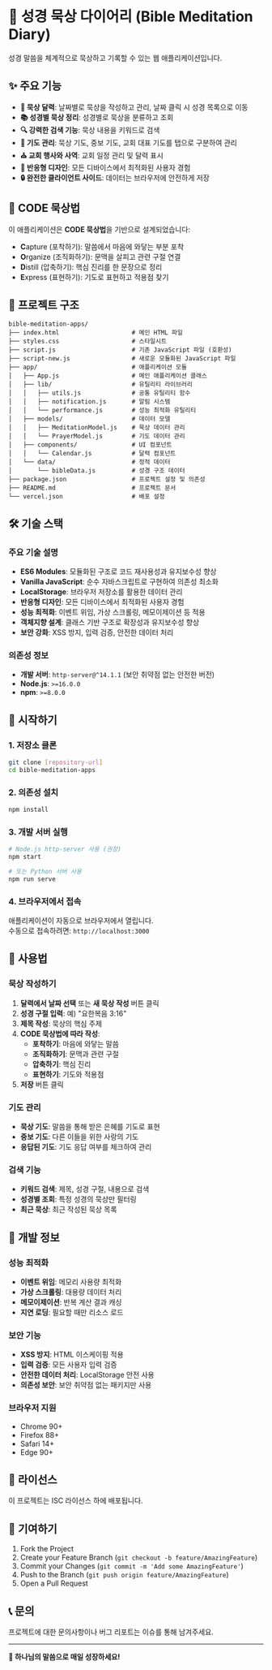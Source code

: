# 📖 성경 묵상 다이어리 (Bible Meditation Diary)

성경 말씀을 체계적으로 묵상하고 기록할 수 있는 웹 애플리케이션입니다.

## ✨ 주요 기능

- **📅 묵상 달력**: 날짜별로 묵상을 작성하고 관리, 날짜 클릭 시 성경 목록으로 이동
- **📚 성경별 묵상 정리**: 성경별로 묵상을 분류하고 조회
- **🔍 강력한 검색 기능**: 묵상 내용을 키워드로 검색
- **🙏 기도 관리**: 묵상 기도, 중보 기도, 교회 대표 기도를 탭으로 구분하여 관리
- **⛪ 교회 행사와 사역**: 교회 일정 관리 및 달력 표시
- **📱 반응형 디자인**: 모든 디바이스에서 최적화된 사용자 경험
- **🔒 완전한 클라이언트 사이드**: 데이터는 브라우저에 안전하게 저장

## 🎯 CODE 묵상법

이 애플리케이션은 **CODE 묵상법**을 기반으로 설계되었습니다:

- **C**apture (포착하기): 말씀에서 마음에 와닿는 부분 포착
- **O**rganize (조직화하기): 문맥을 살피고 관련 구절 연결
- **D**istill (압축하기): 핵심 진리를 한 문장으로 정리
- **E**xpress (표현하기): 기도로 표현하고 적용점 찾기

## 📂 프로젝트 구조

```
bible-meditation-apps/
├── index.html                    # 메인 HTML 파일
├── styles.css                    # 스타일시트
├── script.js                     # 기존 JavaScript 파일 (호환성)
├── script-new.js                 # 새로운 모듈화된 JavaScript 파일
├── app/                          # 애플리케이션 모듈
│   ├── App.js                    # 메인 애플리케이션 클래스
│   ├── lib/                      # 유틸리티 라이브러리
│   │   ├── utils.js              # 공통 유틸리티 함수
│   │   ├── notification.js       # 알림 시스템
│   │   └── performance.js        # 성능 최적화 유틸리티
│   ├── models/                   # 데이터 모델
│   │   ├── MeditationModel.js    # 묵상 데이터 관리
│   │   └── PrayerModel.js        # 기도 데이터 관리
│   ├── components/               # UI 컴포넌트
│   │   └── Calendar.js           # 달력 컴포넌트
│   └── data/                     # 정적 데이터
│       └── bibleData.js          # 성경 구조 데이터
├── package.json                  # 프로젝트 설정 및 의존성
├── README.md                     # 프로젝트 문서
└── vercel.json                   # 배포 설정
```

## 🛠 기술 스택

### 주요 기술 설명

- **ES6 Modules**: 모듈화된 구조로 코드 재사용성과 유지보수성 향상
- **Vanilla JavaScript**: 순수 자바스크립트로 구현하여 의존성 최소화
- **LocalStorage**: 브라우저 저장소를 활용한 데이터 관리
- **반응형 디자인**: 모든 디바이스에서 최적화된 사용자 경험
- **성능 최적화**: 이벤트 위임, 가상 스크롤링, 메모이제이션 등 적용
- **객체지향 설계**: 클래스 기반 구조로 확장성과 유지보수성 향상
- **보안 강화**: XSS 방지, 입력 검증, 안전한 데이터 처리

### 의존성 정보

- **개발 서버**: `http-server@^14.1.1` (보안 취약점 없는 안전한 버전)
- **Node.js**: `>=16.0.0`
- **npm**: `>=8.0.0`

## 🚀 시작하기

### 1. 저장소 클론

```bash
git clone [repository-url]
cd bible-meditation-apps
```

### 2. 의존성 설치

```bash
npm install
```

### 3. 개발 서버 실행

```bash
# Node.js http-server 사용 (권장)
npm start

# 또는 Python 서버 사용
npm run serve
```

### 4. 브라우저에서 접속

애플리케이션이 자동으로 브라우저에서 열립니다.  
수동으로 접속하려면: `http://localhost:3000`

## 📖 사용법

### 묵상 작성하기

1. **달력에서 날짜 선택** 또는 **새 묵상 작성** 버튼 클릭
2. **성경 구절 입력**: 예) "요한복음 3:16"
3. **제목 작성**: 묵상의 핵심 주제
4. **CODE 묵상법에 따라 작성**:
   - **포착하기**: 마음에 와닿는 말씀
   - **조직화하기**: 문맥과 관련 구절
   - **압축하기**: 핵심 진리
   - **표현하기**: 기도와 적용점
5. **저장** 버튼 클릭

### 기도 관리

- **묵상 기도**: 말씀을 통해 받은 은혜를 기도로 표현
- **중보 기도**: 다른 이들을 위한 사랑의 기도
- **응답된 기도**: 기도 응답 여부를 체크하여 관리

### 검색 기능

- **키워드 검색**: 제목, 성경 구절, 내용으로 검색
- **성경별 조회**: 특정 성경의 묵상만 필터링
- **최근 묵상**: 최근 작성된 묵상 목록

## 🔧 개발 정보

### 성능 최적화

- **이벤트 위임**: 메모리 사용량 최적화
- **가상 스크롤링**: 대용량 데이터 처리
- **메모이제이션**: 반복 계산 결과 캐싱
- **지연 로딩**: 필요할 때만 리소스 로드

### 보안 기능

- **XSS 방지**: HTML 이스케이핑 적용
- **입력 검증**: 모든 사용자 입력 검증
- **안전한 데이터 처리**: LocalStorage 안전 사용
- **의존성 보안**: 보안 취약점 없는 패키지만 사용

### 브라우저 지원

- Chrome 90+
- Firefox 88+
- Safari 14+
- Edge 90+

## 📝 라이선스

이 프로젝트는 ISC 라이선스 하에 배포됩니다.

## 🤝 기여하기

1. Fork the Project
2. Create your Feature Branch (`git checkout -b feature/AmazingFeature`)
3. Commit your Changes (`git commit -m 'Add some AmazingFeature'`)
4. Push to the Branch (`git push origin feature/AmazingFeature`)
5. Open a Pull Request

## 📞 문의

프로젝트에 대한 문의사항이나 버그 리포트는 이슈를 통해 남겨주세요.

---

**🌟 하나님의 말씀으로 매일 성장하세요!**
